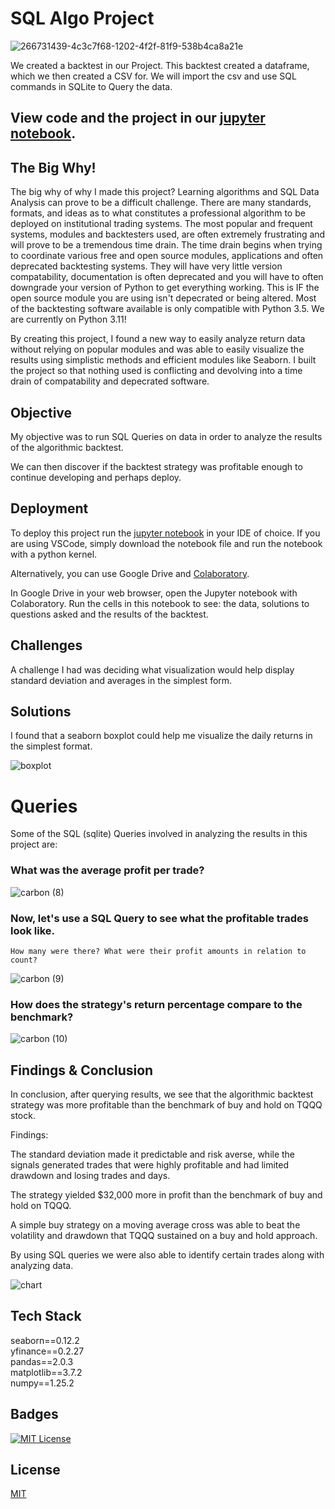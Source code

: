 
# SQL Algo Project

![266731439-4c3c7f68-1202-4f2f-81f9-538b4ca8a21e](https://github.com/guzmanwolfrank/SQL/assets/29739578/eefe1cf6-b8e0-452d-a5fd-d242926b9079)


We created a backtest in our Project. This backtest created a dataframe, which we then created a CSV for. We will import the csv and use SQL commands in SQLite to Query the data.
<br/>

## View code and the project in our [jupyter notebook](https://github.com/guzmanwolfrank/SQL/blob/main/AlgoSQL/SQLproject.ipynb).

## The Big Why! 

The big why of why I made this project?  Learning algorithms and SQL Data Analysis can prove to be a difficult challenge.  There are many standards, formats, and ideas as to what constitutes a professional algorithm to be deployed on institutional trading systems.  The most popular and frequent systems, modules and backtesters used, are often extremely frustrating and will prove to be a tremendous time drain.  The time drain begins when trying to coordinate various free and open source modules, applications and often deprecated backtesting systems.  They will have very little version compatability, documentation is often deprecated and you will have to often downgrade your version of Python to get everything working.  This is IF the open source module you are using isn't depecrated or being altered.  Most of the backtesting software available is only compatible with Python 3.5.  We are currently on Python 3.11!

By creating this project, I found a new way to easily analyze return data without relying on popular modules and was able to easily visualize the results using simplistic methods and efficient modules like Seaborn. 
I built the project so that nothing used is conflicting and devolving into a time drain of compatability and depecrated software.  

## Objective

My objective was to run SQL Queries on data in order to analyze the results of the algorithmic backtest. 

We can then discover if the backtest strategy was profitable enough to continue developing and perhaps deploy.  

## Deployment

To deploy this project run the [jupyter notebook](https://github.com/guzmanwolfrank/SQL/blob/main/AlgoSQL/SQLproject.ipynb) in your IDE of choice.  If you are using VSCode, simply download the notebook file and run the notebook with a python kernel. <br/>

Alternatively, you can use Google Drive and [Colaboratory](https://colab.research.google.com/?utm_source=scs-index).  <br/>

In Google Drive in your web browser, open the Jupyter notebook with Colaboratory. Run the cells in this notebook to see:  the data, solutions to questions asked and the results of the backtest. 

## Challenges

A challenge I had was deciding what visualization would help display standard deviation and averages in the simplest form.  

## Solutions 

I found that a seaborn boxplot could help me visualize the daily returns in the simplest format. 

![boxplot](https://github.com/guzmanwolfrank/Data-SQL/assets/29739578/cae641fc-a347-4099-8a8c-41d4963bb8c9)

# Queries 
Some of the SQL (sqlite) Queries involved in analyzing the results in this project are:  

###  What was the average profit per trade?

![carbon (8)](https://github.com/guzmanwolfrank/Data-SQL/assets/29739578/42680be6-f14b-496e-b42e-ebe1122d3a09)

###  Now, let's use a SQL Query to see what the profitable trades look like. 
    How many were there? What were their profit amounts in relation to count? 

![carbon (9)](https://github.com/guzmanwolfrank/Data-SQL/assets/29739578/0ea9022a-8e7e-44f1-91e3-c011f9293039)

### How does the strategy's return percentage compare to the benchmark?

![carbon (10)](https://github.com/guzmanwolfrank/Data-SQL/assets/29739578/7e21922f-c5e2-4568-bbf7-fb31cf25a5cd)

##  Findings & Conclusion 

In conclusion, after querying results, we see that the algorithmic backtest strategy was more profitable than the benchmark of buy and hold on TQQQ stock.

Findings: <br>

The standard deviation made it predictable and risk averse, while the signals generated trades that were highly profitable and had limited drawdown and losing trades and days.

The strategy yielded $32,000 more in profit than the benchmark of buy and hold on TQQQ.

A simple buy strategy on a moving average cross was able to beat the volatility and drawdown that TQQQ sustained on a buy and hold approach.

By using SQL queries we were also able to identify certain trades along with analyzing data.

![chart](https://github.com/guzmanwolfrank/Data-SQL/assets/29739578/46e1f1ee-6ecf-4005-924c-f52f0010c5a2)

## Tech Stack
seaborn==0.12.2 <br/>
yfinance==0.2.27 <br/>
pandas==2.0.3 <br/>
matplotlib==3.7.2 <br/>
numpy==1.25.2 <br/>


## Badges

[![MIT License](https://img.shields.io/badge/License-MIT-green.svg)](https://choosealicense.com/licenses/mit/)



## License

[MIT](https://choosealicense.com/licenses/mit/)




